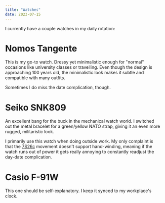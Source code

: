 ```yaml
---
title: "Watches"
date: 2023-07-15
---
```


I currently have a couple watches in my daily rotation:

# Nomos Tangente
This is my go-to watch. Dressy yet minimalistic enough for "normal" occasions like university classes or travelling. Even though the design is approaching 100 years old, the minimalistic look makes it subtle and compatible with many outfits.

Sometimes I do miss the date complication, though.

# Seiko SNK809
An excellent bang for the buck in the mechanical watch world. I switched out the metal bracelet for a green/yellow NATO strap, giving it an even more rugged, militaristic look.

I primarily use this watch when doing outside work. My only complaint is that the [7S26c](https://calibercorner.com/seiko-caliber-7s26/) movement doesn't support hand-winding, meaning if the watch runs out of power it gets really annoying to constantly readjust the day-date complication.

# Casio F-91W
This one should be self-explanatory. I keep it synced to my workplace's clock.